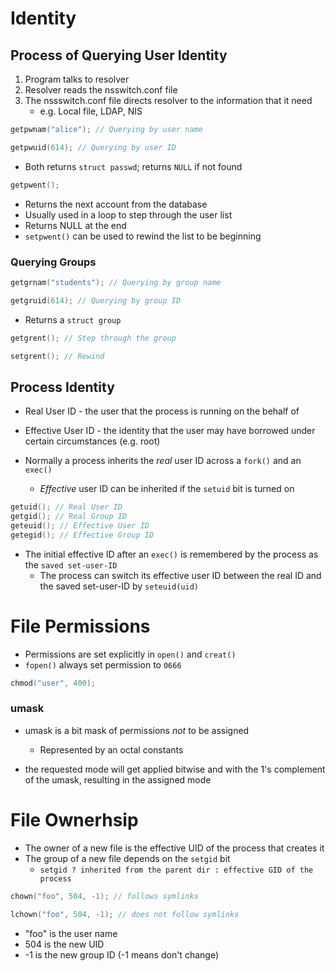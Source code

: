 # Identity

## Process of Querying User Identity

1. Program talks to resolver
2. Resolver reads the nsswitch.conf file
3. The nssswitch.conf file directs resolver to the information that it need
    - e.g. Local file, LDAP, NIS

```c
getpwnam("alice"); // Querying by user name

getpwuid(614); // Querying by user ID
```

- Both returns `struct passwd`; returns `NULL` if not found

```c
getpwent();
```

- Returns the next account from the database
- Usually used in a loop to step through the user list
- Returns NULL at the end
- `setpwent()` can be used to rewind the list to be beginning

### Querying Groups

```c
getgrnam("students"); // Querying by group name

getgruid(614); // Querying by group ID
```

- Returns a `struct group`

```c
getgrent(); // Step through the group

setgrent(); // Rewind
```

## Process Identity

- Real User ID - the user that the process is running on the behalf of
- Effective User ID - the identity that the user may have borrowed under certain circumstances (e.g. root)

- Normally a process inherits the *real* user ID across a `fork()` and an `exec()`
    - *Effective* user ID can be inherited if the `setuid` bit is turned on

```c
getuid(); // Real User ID
getgid(); // Real Group ID
geteuid(); // Effective User ID
getegid(); // Effective Group ID
```

- The initial effective ID after an `exec()` is remembered by the process as the `saved set-user-ID`
    - The process can switch its effective user ID between the real ID and the saved set-user-ID by `seteuid(uid)`

# File Permissions

- Permissions are set explicitly in `open()` and `creat()`
- `fopen()` always set permission to `0666`

```c
chmod("user", 400);
```

### umask

- umask is a bit mask of permissions *not* to be assigned
    - Represented by an octal constants

- the requested mode will get applied bitwise and with the 1's complement of the umask, resulting in the assigned mode

# File Ownerhsip

- The owner of a new file is the effective UID of the process that creates it
- The group of a new file depends on the `setgid` bit
    - `setgid ? inherited from the parent dir : effective GID of the process`

```c
chown("foo", 504, -1); // follows symlinks

lchown("foo", 504, -1); // does not follow symlinks
```

- "foo" is the user name
- 504 is the new UID
- -1 is the new group ID (-1 means don't change)